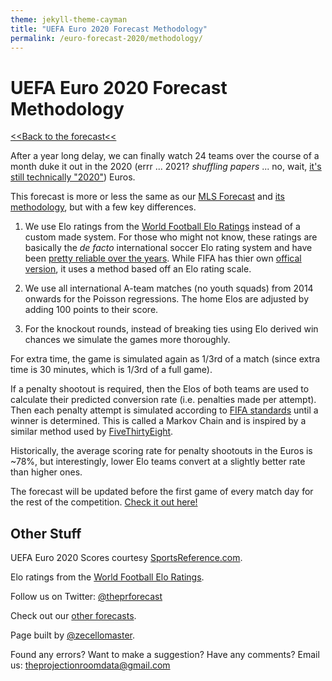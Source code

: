 ```yaml
---
theme: jekyll-theme-cayman
title: "UEFA Euro 2020 Forecast Methodology"
permalink: /euro-forecast-2020/methodology/
---
```

<meta name="twitter:card" content="summary">
<meta property="og:image" content="https://raw.githubusercontent.com/zecellomaster/the-projection-room/master/websitefavicon3.png">

# UEFA Euro 2020 Forecast Methodology

[<<Back to the forecast<<](https://zecellomaster.github.io/the-projection-room/euro-forecast-2020/)

After a year long delay, we can finally watch 24 teams over the course of a month duke it out in the 2020 (errr ... 2021? *shuffling papers* ... no, wait, [it's still technically "2020"](https://www.uefa.com/uefaeuro-2020/news/025c-0f3dbcbd50d8-e5b818335722-1000/)) Euros.

This forecast is more or less the same as our [MLS Forecast](https://theprforecast.com/mls-forecast-2021/) and [its methodology](/mls-forecast-2021/methodology), but with a few key differences.

1) We use Elo ratings from the [World Football Elo Ratings](https://www.eloratings.net/) instead of a custom made system. For those who might not know, these ratings are basically the *de facto* international soccer Elo rating system and have been [pretty reliable over the years](http://lasek.rexamine.com/football_rankings.pdf). While FIFA has thier own [offical version](https://www.fifa.com/fifa-world-ranking/ranking-table/men/), it uses a method based off an Elo rating scale.

2) We use all international A-team matches (no youth squads) from 2014 onwards for the Poisson regressions. The home Elos are adjusted by adding 100 points to their score.

3) For the knockout rounds, instead of breaking ties using Elo derived win chances we simulate the games more thoroughly.

For extra time, the game is simulated again as 1/3rd of a match (since extra time is 30 minutes, which is 1/3rd of a full game).

If a penalty shootout is required, then the Elos of both teams are used to calculate their predicted conversion rate (i.e. penalties made per attempt). Then each penalty attempt is simulated according to [FIFA standards]( https://en.wikipedia.org/wiki/Penalty_shoot-out_(association_football)) until a winner is determined. This is called a Markov Chain and is inspired by a similar method used by [FiveThirtyEight]( https://fivethirtyeight.com/features/a-chart-for-predicting-penalty-shootout-odds-in-real-time/).

Historically, the average scoring rate for penalty shootouts in the Euros is ~78%, but interestingly, lower Elo teams convert at a slightly better rate than higher ones.

The forecast will be updated before the first game of every match day for the rest of the competition. [Check it out here!](https://zecellomaster.github.io/the-projection-room/euro-forecast-2020/)

## Other Stuff
UEFA Euro 2020 Scores courtesy [SportsReference.com](https://fbref.com/en/comps/676/schedule/UEFA-Euro-Scores-and-Fixtures).

Elo ratings from the [World Football Elo Ratings](https://www.eloratings.net/).

Follow us on Twitter: [@theprforecast](https://twitter.com/theprforecast)

Check out our [other forecasts](https://zecellomaster.github.io/the-projection-room).

Page built by [@zecellomaster](https://twitter.com/zecellomaster).

Found any errors? Want to make a suggestion? Have any comments? Email us: [theprojectionroomdata@gmail.com](mailto:theprojectionroomdata@gmail.com)
